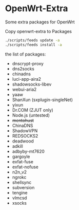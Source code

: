 OpenWrt-Extra
=============

Some extra packages for OpenWrt

Copy openwrt-extra to Packages

```bash
./scripts/feeds update -a
./scripts/feeds install -a
```

the list of packages:
* dnscrypt-proxy
* dns2socks
* chinadns
* luci-app-aira2
* shadowsocks-libev
* webui-aria2
* yaaw
* ShanXun (sxplugin-singleNet)
* yixun
* Dr.COM (ZJUT only)
* Node.js (untested)
* ~~mentohust~~
* ChinaDNS
* ShadowVPN
* REDSOCKS2
* deadwood
* adkill
* adbyby-mt7620
* gargoyle
* exfat-fuse
* exfat-nofuse
* n2n_v2
* ngrokc
* shellsync
* subversion
* tengine
* vlmcsd
* xsocks
